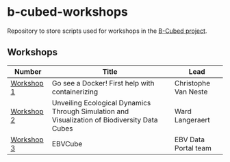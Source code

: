 # b-cubed-workshops

Repository to store scripts used for workshops in the [B-Cubed project](https://b-cubed.eu/).

## Workshops

Number | Title | Lead
--- | --- | ---
[Workshop 1](https://github.com/AgentschapPlantentuinMeise/dockshop) | Go see a Docker! First help with containerizing | Christophe Van Neste
[Workshop 2](workshops/02) | Unveiling Ecological Dynamics Through Simulation and Visualization of Biodiversity Data Cubes | Ward Langeraert
[Workshop 3](https://github.com/EBVcube/ebv-workshop2024) | EBVCube | EBV Data Portal team
